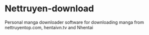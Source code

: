 # Nettruyen-download

Personal manga downloader software for downloading manga from nettruyentop.com, hentaivn.tv and Nhentai
